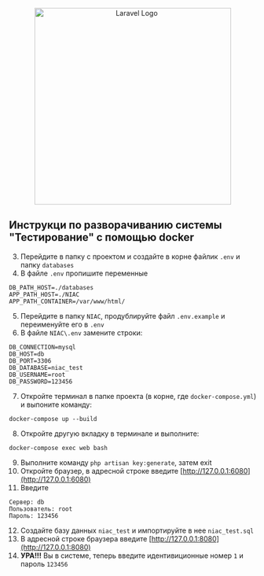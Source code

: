 <p align="center"><img src="https://raw.githubusercontent.com/laravel/art/master/logo-lockup/5%20SVG/2%20CMYK/1%20Full%20Color/laravel-logolockup-cmyk-red.svg" width="400" alt="Laravel Logo"></p>

## Инструкци по разворачиванию системы "Тестирование" с помощью docker

3. Перейдите в папку с проектом и создайте в корне файлик `.env` и папку `databases`
4. В файле `.env`  пропишите переменные
```
DB_PATH_HOST=./databases
APP_PATH_HOST=./NIAC
APP_PATH_CONTAINER=/var/www/html/
```
5. Перейдите в папку `NIAC`, продублируйте файл `.env.example` и переименуйте его в `.env`
6. В файле `NIAC\.env` замените строки:
```
DB_CONNECTION=mysql
DB_HOST=db
DB_PORT=3306
DB_DATABASE=niac_test
DB_USERNAME=root
DB_PASSWORD=123456
```
7. Откройте терминал в папке проекта (в корне, где `docker-compose.yml`) и выпоните команду:
```
docker-compose up --build
```
8. Откройте другую вкладку в терминале и выполните:
```
docker-compose exec web bash
```
9. Выполните команду ``` php artisan key:generate ```, затем exit
10. Откройте браузер, в адресной строке введите [http://127.0.0.1:6080](http://127.0.0.1:6080)
11. Введите 
```
Сервер: db
Пользователь: root
Пароль: 123456
```
12. Создайте базу данных `niac_test` и импортируйте в нее `niac_test.sql`
13. В адресной строке браузера введите [http://127.0.0.1:8080](http://127.0.0.1:8080)
14. **УРА!!!** Вы в системе, теперь введите идентивиционные номер `1` и пароль `123456`
